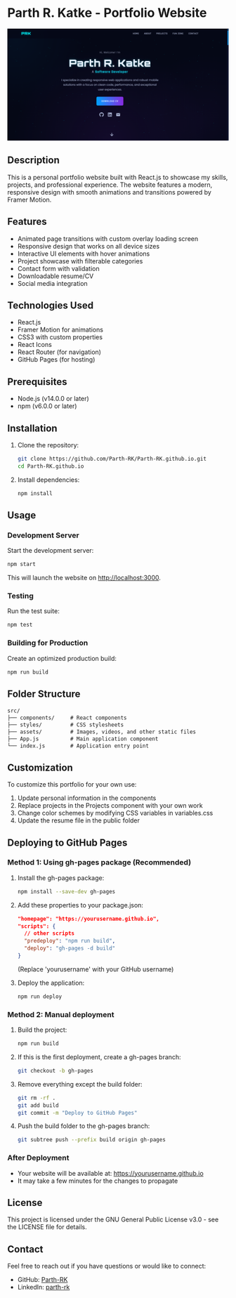# Parth R. Katke - Portfolio Website

![Portfolio Website](public/assets/screenshot.png)

## Description
This is a personal portfolio website built with React.js to showcase my skills, projects, and professional experience. The website features a modern, responsive design with smooth animations and transitions powered by Framer Motion.

## Features
- Animated page transitions with custom overlay loading screen
- Responsive design that works on all device sizes
- Interactive UI elements with hover animations
- Project showcase with filterable categories
- Contact form with validation
- Downloadable resume/CV
- Social media integration

## Technologies Used
- React.js
- Framer Motion for animations
- CSS3 with custom properties
- React Icons
- React Router (for navigation)
- GitHub Pages (for hosting)

## Prerequisites
- Node.js (v14.0.0 or later)
- npm (v6.0.0 or later)

## Installation
1. Clone the repository:
   ```bash
   git clone https://github.com/Parth-RK/Parth-RK.github.io.git
   cd Parth-RK.github.io
   ```

2. Install dependencies:
   ```bash
   npm install
   ```

## Usage

### Development Server
Start the development server:
```bash
npm start
```
This will launch the website on [http://localhost:3000](http://localhost:3000).

### Testing
Run the test suite:
```bash
npm test
```

### Building for Production
Create an optimized production build:
```bash
npm run build
```

## Folder Structure
```
src/
├── components/     # React components
├── styles/         # CSS stylesheets
├── assets/         # Images, videos, and other static files
├── App.js          # Main application component
└── index.js        # Application entry point
```

## Customization
To customize this portfolio for your own use:

1. Update personal information in the components
2. Replace projects in the Projects component with your own work
3. Change color schemes by modifying CSS variables in variables.css
4. Update the resume file in the public folder

## Deploying to GitHub Pages

### Method 1: Using gh-pages package (Recommended)

1. Install the gh-pages package:
   ```bash
   npm install --save-dev gh-pages
   ```

2. Add these properties to your package.json:
   ```json
   "homepage": "https://yourusername.github.io",
   "scripts": {
     // other scripts
     "predeploy": "npm run build",
     "deploy": "gh-pages -d build"
   }
   ```
   (Replace 'yourusername' with your GitHub username)

3. Deploy the application:
   ```bash
   npm run deploy
   ```

### Method 2: Manual deployment

1. Build the project:
   ```bash
   npm run build
   ```

2. If this is the first deployment, create a gh-pages branch:
   ```bash
   git checkout -b gh-pages
   ```

3. Remove everything except the build folder:
   ```bash
   git rm -rf .
   git add build
   git commit -m "Deploy to GitHub Pages"
   ```

4. Push the build folder to the gh-pages branch:
   ```bash
   git subtree push --prefix build origin gh-pages
   ```

### After Deployment
- Your website will be available at: https://yourusername.github.io
- It may take a few minutes for the changes to propagate

## License
This project is licensed under the GNU General Public License v3.0 - see the LICENSE file for details.

## Contact
Feel free to reach out if you have questions or would like to connect:
- GitHub: [Parth-RK](https://github.com/Parth-RK)
- LinkedIn: [parth-rk](https://www.linkedin.com/in/parth-rk)